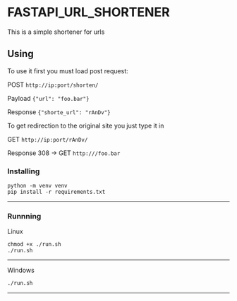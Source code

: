 # FASTAPI_URL_SHORTENER

This is a simple shortener for urls 

## Using
To use it first you must load post request:

POST `http://ip:port/shorten/` 

Payload `{"url": "foo.bar"}`

Response `{"shorte_url": "rAnDv"}`

To get redirection to the original site you just type it in

GET `http://ip:port/rAnDv/` 

Response 308 -> GET `http:///foo.bar`


### Installing 

```shell
python -m venv venv
pip install -r requirements.txt
```
---
### Runnning

Linux
```shell
chmod +x ./run.sh
./run.sh
```
---

Windows
```cmd
./run.sh
```
---